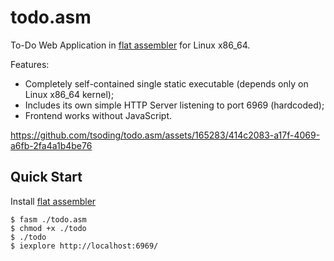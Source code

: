 # todo.asm

To-Do Web Application in [flat assembler](https://flatassembler.net/) for Linux x86_64.

Features:
- Completely self-contained single static executable (depends only on Linux x86_64 kernel);
- Includes its own simple HTTP Server listening to port 6969 (hardcoded);
- Frontend works without JavaScript.

https://github.com/tsoding/todo.asm/assets/165283/414c2083-a17f-4069-a6fb-2fa4a1b4be76

## Quick Start

Install [flat assembler](https://flatassembler.net/)

```console
$ fasm ./todo.asm
$ chmod +x ./todo
$ ./todo
$ iexplore http://localhost:6969/
```
